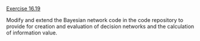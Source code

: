 [Exercise 16.19](16-19/)

Modify and extend the Bayesian network code in the code repository to
provide for creation and evaluation of decision networks and the
calculation of information value.
